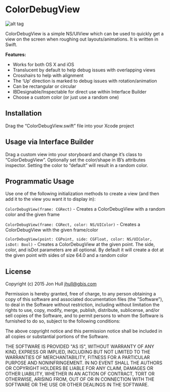 # ColorDebugView
![alt tag](https://cloud.githubusercontent.com/assets/167242/8999263/a08891cc-36ec-11e5-990a-0a6e4401bfb6.png)

ColorDebugView is a simple NS/UIView which can be used to quickly get a view on the screen when roughing out layouts/animations. It is written in Swift.

**Features:**
- Works for both OS X and iOS
- Translucent by default to help debug issues with overlapping views
- Crosshairs to help with alignment
- The ‘Up’ direction is marked to debug issues with rotation/animation
- Can be rectangular or circular
- IBDesignable/Inspectable for direct use within Interface Builder
- Choose a custom color (or just use a random one)

## Installation
Drag the “ColorDebugView.swift” file into your Xcode project

## Usage via Interface Builder
Drag a custom view into your storyboard and change it’s class to “ColorDebugView”. Optionally set the color/shape in IB’s attributes inspector.  Setting the color to “default” will result in a random color.

## Programmatic Usage
Use one of the following initialization methods to create a view (and then add it to the view you want it to display in):

`ColorDebugView(frame: CGRect)` - Creates a ColorDebugView with a random color and the given frame

`ColorDebugView(frame: CGRect, color: NS/UIColor)` - Creates a ColorDebugView with the given frame/color

`ColorDebugView(point: CGPoint, side: CGFloat, color: NS/UIColor, isDot: Bool)` - Creates a ColorDebugView at the given point. The side, color, and isDot parameters are all optional. By default it will create a dot at the given point with sides of size 64.0 and a random color

## License

Copyright (c) 2015 Jon Hull <jhull@gbis.com>

Permission is hereby granted, free of charge, to any person obtaining a copy of this software and associated documentation files (the "Software"), to deal in the Software without restriction, including without limitation the rights to use, copy, modify, merge, publish, distribute, sublicense, and/or sell copies of the Software, and to permit persons to whom the Software is furnished to do so, subject to the following conditions:

The above copyright notice and this permission notice shall be included in all copies or substantial portions of the Software.

THE SOFTWARE IS PROVIDED "AS IS", WITHOUT WARRANTY OF ANY KIND, EXPRESS OR IMPLIED, INCLUDING BUT NOT LIMITED TO THE WARRANTIES OF MERCHANTABILITY, FITNESS FOR A PARTICULAR PURPOSE AND NONINFRINGEMENT. IN NO EVENT SHALL THE AUTHORS OR COPYRIGHT HOLDERS BE LIABLE FOR ANY CLAIM, DAMAGES OR OTHER LIABILITY, WHETHER IN AN ACTION OF CONTRACT, TORT OR OTHERWISE, ARISING FROM, OUT OF OR IN CONNECTION WITH THE SOFTWARE OR THE USE OR OTHER DEALINGS IN THE SOFTWARE.